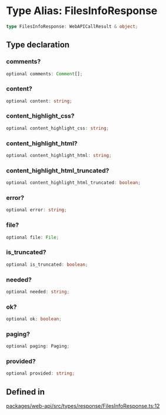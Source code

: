 # Type Alias: FilesInfoResponse

```ts
type FilesInfoResponse: WebAPICallResult & object;
```

## Type declaration

### comments?

```ts
optional comments: Comment[];
```

### content?

```ts
optional content: string;
```

### content\_highlight\_css?

```ts
optional content_highlight_css: string;
```

### content\_highlight\_html?

```ts
optional content_highlight_html: string;
```

### content\_highlight\_html\_truncated?

```ts
optional content_highlight_html_truncated: boolean;
```

### error?

```ts
optional error: string;
```

### file?

```ts
optional file: File;
```

### is\_truncated?

```ts
optional is_truncated: boolean;
```

### needed?

```ts
optional needed: string;
```

### ok?

```ts
optional ok: boolean;
```

### paging?

```ts
optional paging: Paging;
```

### provided?

```ts
optional provided: string;
```

## Defined in

[packages/web-api/src/types/response/FilesInfoResponse.ts:12](https://github.com/slackapi/node-slack-sdk/blob/c15385ef93ccdde9702f52f7d1f445999203d794/packages/web-api/src/types/response/FilesInfoResponse.ts#L12)
